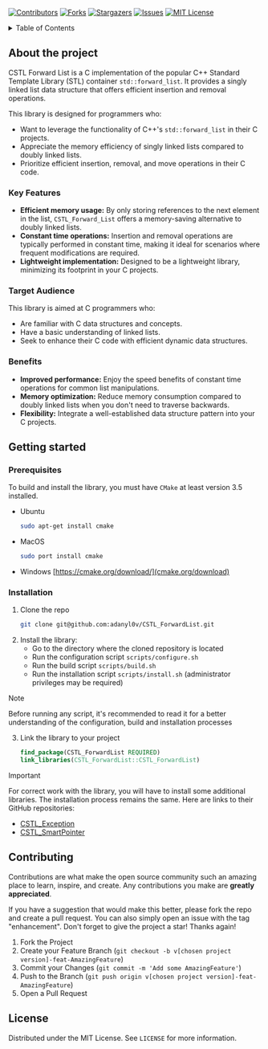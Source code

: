 [![Contributors][contributors-shield]][contributors-url]
[![Forks][forks-shield]][forks-url]
[![Stargazers][stars-shield]][stars-url]
[![Issues][issues-shield]][issues-url]
[![MIT License][license-shield]][license-url]

<details>
  <summary>Table of Contents</summary>
  <ol>
    <li>
      <a href="#about-the-project">About The Project</a>
      <ul>
        <li><a href="#key-features">Key Features</a></li>
        <li><a href="#target-audience">Target Audience</a></li>
        <li><a href="#benefits">Benefits</a></li>
      </ul>
    </li>
    <li>
      <a href="#getting-started">Getting Started</a>
      <ul>
        <li><a href="#prerequisites">Prerequisites</a></li>
        <li><a href="#installation">Installation</a></li>
      </ul>
    </li>
    <li><a href="#contributing">Contributing</a></li>
    <li><a href="#license">License</a></li>
  </ol>
</details>

## <a name="about-the-project">About the project</a>

CSTL Forward List is a C implementation of the popular C++ Standard Template Library (STL) container `std::forward_list`.
It provides a singly linked list data structure that offers efficient insertion and removal operations.

This library is designed for programmers who:

- Want to leverage the functionality of C++'s `std::forward_list` in their C projects.
- Appreciate the memory efficiency of singly linked lists compared to doubly linked lists.
- Prioritize efficient insertion, removal, and move operations in their C code.

### <a name="key-features">Key Features</a>

- **Efficient memory usage:** By only storing references to the next element in the list, `CSTL_Forward_List` offers a memory-saving alternative to doubly linked lists.
- **Constant time operations:** Insertion and removal operations are typically performed in constant time, making it ideal for scenarios where frequent modifications are required.
- **Lightweight implementation:** Designed to be a lightweight library, minimizing its footprint in your C projects.

### <a name="target-audience">Target Audience</a>

This library is aimed at C programmers who:

- Are familiar with C data structures and concepts.
- Have a basic understanding of linked lists.
- Seek to enhance their C code with efficient dynamic data structures.

### <a name="benefits">Benefits</a>

- **Improved performance:** Enjoy the speed benefits of constant time operations for common list manipulations.
- **Memory optimization:** Reduce memory consumption compared to doubly linked lists when you don't need to traverse backwards.
- **Flexibility:** Integrate a well-established data structure pattern into your C projects.

## <a name="getting-started">Getting started</a>

### <a name="prerequisites">Prerequisites</a>

To build and install the library, you must have `CMake` at least version 3.5 installed.
* Ubuntu
  ``` sh
  sudo apt-get install cmake
  ```
* MacOS
  ``` sh
  sudo port install cmake
  ```
* Windows
  [https://cmake.org/download/](cmake.org/download)

### <a name="installation">Installation</a>

1. Clone the repo
   ``` sh
   git clone git@github.com:adanyl0v/CSTL_ForwardList.git
   ```
2. Install the library:
    * Go to the directory where the cloned repository is located
    * Run the configuration script `scripts/configure.sh`
    * Run the build script `scripts/build.sh`
    * Run the installation script `scripts/install.sh` (administrator privileges may be required)
> [!NOTE]
> Before running any script, it's recommended to read it for a better understanding of the configuration, build and installation processes 
3. Link the library to your project
   ``` cmake
   find_package(CSTL_ForwardList REQUIRED)
   link_libraries(CSTL_ForwardList::CSTL_ForwardList)
   ```
   
> [!IMPORTANT]
> For correct work with the library, you will have to install some additional libraries. 
> The installation process remains the same. Here are links to their GitHub repositories:
> * [CSTL_Exception](https://github.com/adanyl0v/CSTL_Exception.git)
> * [CSTL_SmartPointer](https://github.com/adanyl0v/CSTL_SmartPointer.git)

## <a name="contributing">Contributing</a>

Contributions are what make the open source community such an amazing place to learn, inspire, and create. Any contributions you make are **greatly appreciated**.

If you have a suggestion that would make this better, please fork the repo and create a pull request. You can also simply open an issue with the tag "enhancement".
Don't forget to give the project a star! Thanks again!

1. Fork the Project
2. Create your Feature Branch (`git checkout -b v[chosen project version]-feat-AmazingFeature`)
3. Commit your Changes (`git commit -m 'Add some AmazingFeature'`)
4. Push to the Branch (`git push origin v[chosen project version]-feat-AmazingFeature`)
5. Open a Pull Request

## <a name="license">License</a>

Distributed under the MIT License. See `LICENSE` for more information.

[contributors-shield]: https://img.shields.io/github/contributors/adanyl0v/CSTL_ForwardList.svg?style=for-the-badge
[contributors-url]: https://github.com/adanyl0v/CSTL_ForwardList/graphs/contributors
[forks-shield]: https://img.shields.io/github/forks/adanyl0v/CSTL_ForwardList.svg?style=for-the-badge
[forks-url]: https://github.com/adanyl0v/CSTL_ForwardList/forks
[stars-shield]: https://img.shields.io/github/stars/adanyl0v/CSTL_ForwardList.svg?style=for-the-badge
[stars-url]: https://github.com/adanyl0v/CSTL_ForwardList/stargazers
[issues-shield]: https://img.shields.io/github/issues/adanyl0v/CSTL_ForwardList.svg?style=for-the-badge
[issues-url]: https://github.com/adanyl0v/CSTL_ForwardList/issues
[license-shield]: https://img.shields.io/github/license/adanyl0v/CSTL_ForwardList.svg?style=for-the-badge
[license-url]: https://github.com/adanyl0v/CSTL_ForwardList/LICENSE